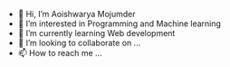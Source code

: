 - 👋 Hi, I’m Aoishwarya Mojumder
- 👀 I’m interested in Programming and Machine learning
- 🌱 I’m currently learning Web development
- 💞️ I’m looking to collaborate on ...
- 📫 How to reach me ...

<!---
Aoishwarya/Aoishwarya is a ✨ special ✨ repository because its `README.md` (this file) appears on your GitHub profile.
You can click the Preview link to take a look at your changes.
--->
